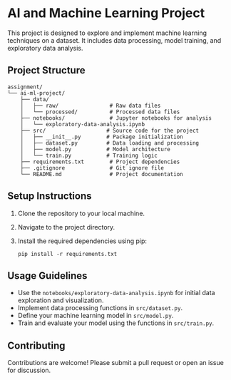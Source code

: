 # AI and Machine Learning Project

This project is designed to explore and implement machine learning techniques on a dataset. It includes data processing, model training, and exploratory data analysis.

## Project Structure

```
assignment/
└── ai-ml-project/
    ├── data/
    │   ├── raw/                # Raw data files
    │   └── processed/          # Processed data files
    ├── notebooks/              # Jupyter notebooks for analysis
    │   └── exploratory-data-analysis.ipynb
    ├── src/                   # Source code for the project
    │   ├── __init__.py        # Package initialization
    │   ├── dataset.py         # Data loading and processing
    │   ├── model.py           # Model architecture
    │   └── train.py           # Training logic
    ├── requirements.txt        # Project dependencies
    ├── .gitignore              # Git ignore file
    └── README.md               # Project documentation
```

## Setup Instructions

1. Clone the repository to your local machine.
2. Navigate to the project directory.
3. Install the required dependencies using pip:

   ```
   pip install -r requirements.txt
   ```

## Usage Guidelines

- Use the `notebooks/exploratory-data-analysis.ipynb` for initial data exploration and visualization.
- Implement data processing functions in `src/dataset.py`.
- Define your machine learning model in `src/model.py`.
- Train and evaluate your model using the functions in `src/train.py`.

## Contributing

Contributions are welcome! Please submit a pull request or open an issue for discussion.